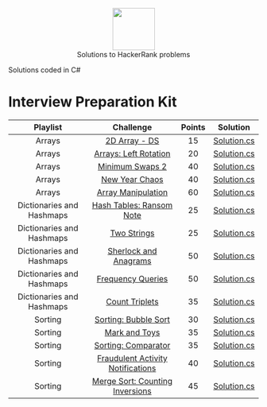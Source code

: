 <p align="center">
    <a href="https://www.hackerrank.com/brunodeandrade">
        <img height="85" src="https://hrcdn.net/hackerrank/assets/brand/hr_logo_new_word-4acac9b8a6a3c53b6ff4ab2a51fdfef4.png" style="max-width:100%;">
    </a>
    <br>Solutions to HackerRank problems
</p>

<p>Solutions coded in C#</p>

<h1>Interview Preparation Kit</h1>

<table>
    <thead>
        <tr>
            <th align="center">Playlist</th>
            <th align="center">Challenge</th>
            <th align="center">Points</th>
            <th align="center">Solution</th>
        </tr>
    </thead>
    <tbody>
        <tr>
            <td align="center">Arrays</td>
            <td align="center"><a href="https://www.hackerrank.com/challenges/2d-array/problem?h_l=interview&playlist_slugs%5B%5D=interview-preparation-kit&playlist_slugs%5B%5D=arrays">2D
                    Array - DS</a></td>
            <td align="center">15</td>
            <td align="center"><a href="https://github.com/bruno-de-andrade/hackerrank-solutions/blob/master/Interview%20Preparation%20Kit/Arrays/2D%20Array%20-%20DS/Solution.cs">Solution.cs</a></td>
        </tr>
        <tr>
            <td align="center">Arrays</td>
            <td align="center"><a href="https://www.hackerrank.com/challenges/ctci-array-left-rotation/problem?h_l=interview&playlist_slugs%5B%5D=interview-preparation-kit&playlist_slugs%5B%5D=arrays">Arrays:
                    Left Rotation</a></td>
            <td align="center">20</td>
            <td align="center"><a href="https://github.com/bruno-de-andrade/hackerrank-solutions/blob/master/Interview%20Preparation%20Kit/Arrays/Arrays%20Left%20Rotation/Solution.cs">Solution.cs</a></td>
        </tr>
        <tr>
            <td align="center">Arrays</td>
            <td align="center"><a href="https://www.hackerrank.com/challenges/minimum-swaps-2/problem?h_l=interview&playlist_slugs%5B%5D=interview-preparation-kit&playlist_slugs%5B%5D=arrays">Minimum
                    Swaps 2</a></td>
            <td align="center">40</td>
            <td align="center"><a href="https://github.com/bruno-de-andrade/hackerrank-solutions/blob/master/Interview%20Preparation%20Kit/Arrays/Minimum%20Swaps%202/Solution.cs">Solution.cs</a></td>
        </tr>
        <tr>
            <td align="center">Arrays</td>
            <td align="center"><a href="https://www.hackerrank.com/challenges/new-year-chaos/problem?h_l=interview&playlist_slugs%5B%5D=interview-preparation-kit&playlist_slugs%5B%5D=arrays">New
                    Year Chaos</a></td>
            <td align="center">40</td>
            <td align="center"><a href="https://github.com/bruno-de-andrade/hackerrank-solutions/blob/master/Interview%20Preparation%20Kit/Arrays/New%20Year%20Chaos/Solution.cs">Solution.cs</a></td>
        </tr>
        <tr>
            <td align="center">Arrays</td>
            <td align="center"><a href="https://www.hackerrank.com/challenges/crush/problem?h_l=interview&playlist_slugs%5B%5D=interview-preparation-kit&playlist_slugs%5B%5D=arrays">Array
                    Manipulation</a></td>
            <td align="center">60</td>
            <td align="center"><a href="https://github.com/bruno-de-andrade/hackerrank-solutions/blob/master/Interview%20Preparation%20Kit/Arrays/Array%20Manipulation/Solution.cs">Solution.cs</a></td>
        </tr>
        <tr>
            <td align="center">Dictionaries and Hashmaps</td>
            <td align="center"><a href="https://www.hackerrank.com/challenges/ctci-ransom-note/problem?h_l=interview&playlist_slugs%5B%5D=interview-preparation-kit&playlist_slugs%5B%5D=dictionaries-hashmaps">Hash Tables: Ransom Note</a></td>
            <td align="center">25</td>
            <td align="center"><a href="https://github.com/bruno-de-andrade/hackerrank-solutions/blob/master/Interview%20Preparation%20Kit/Dictionaries%20and%20Hashmaps/Hash%20Tables%20Ransom%20Note/Solution.cs">Solution.cs</a></td>
        </tr>
        <tr>
            <td align="center">Dictionaries and Hashmaps</td>
            <td align="center"><a href="https://www.hackerrank.com/challenges/two-strings/problem?h_l=interview&playlist_slugs%5B%5D=interview-preparation-kit&playlist_slugs%5B%5D=dictionaries-hashmaps">
                Two Strings</a></td>
            <td align="center">25</td>
            <td align="center"><a href="https://github.com/bruno-de-andrade/hackerrank-solutions/blob/master/Interview%20Preparation%20Kit/Dictionaries%20and%20Hashmaps/Two%20Strings/Solution.cs">Solution.cs</a></td>
        </tr>
        <tr>
            <td align="center">Dictionaries and Hashmaps</td>
            <td align="center"><a href="https://www.hackerrank.com/challenges/sherlock-and-anagrams/problem?h_l=interview&playlist_slugs%5B%5D=interview-preparation-kit&playlist_slugs%5B%5D=dictionaries-hashmaps">
                Sherlock and Anagrams</a></td>
            <td align="center">50</td>
            <td align="center"><a href="https://github.com/bruno-de-andrade/hackerrank-solutions/blob/master/Interview%20Preparation%20Kit/Dictionaries%20and%20Hashmaps/Sherlock%20and%20Anagrams/Solution.cs">Solution.cs</a></td>
        </tr>
        <tr>
            <td align="center">Dictionaries and Hashmaps</td>
            <td align="center"><a href="https://www.hackerrank.com/challenges/frequency-queries/problem?h_l=interview&playlist_slugs%5B%5D=interview-preparation-kit&playlist_slugs%5B%5D=dictionaries-hashmaps">
                Frequency Queries</a></td>
            <td align="center">50</td>
            <td align="center"><a href="https://github.com/bruno-de-andrade/hackerrank-solutions/blob/master/Interview%20Preparation%20Kit/Dictionaries%20and%20Hashmaps/Frequency%20Queries/Solution.cs">Solution.cs</a></td>
        </tr>
        <tr>
            <td align="center">Dictionaries and Hashmaps</td>
            <td align="center"><a href="https://www.hackerrank.com/challenges/count-triplets-1/problem?h_l=interview&playlist_slugs%5B%5D=interview-preparation-kit&playlist_slugs%5B%5D=dictionaries-hashmaps">
                Count Triplets</a></td>
            <td align="center">35</td>
            <td align="center"><a href="https://github.com/bruno-de-andrade/hackerrank-solutions/blob/master/Interview%20Preparation%20Kit/Dictionaries%20and%20Hashmaps/Count%20Triplets/Solution.cs">Solution.cs</a></td>
        </tr>
        <tr>
            <td align="center">Sorting</td>
            <td align="center"><a href="https://www.hackerrank.com/challenges/ctci-bubble-sort/problem?h_l=interview&playlist_slugs%5B%5D=interview-preparation-kit&playlist_slugs%5B%5D=sorting">
                Sorting: Bubble Sort</a></td>
            <td align="center">30</td>
            <td align="center"><a href="https://github.com/bruno-de-andrade/hackerrank-solutions/blob/master/Interview%20Preparation%20Kit/Sorting/Sorting%20Bubble%20Sort/Solution.cs">Solution.cs</a></td>
        </tr>
        <tr>
            <td align="center">Sorting</td>
            <td align="center"><a href="https://www.hackerrank.com/challenges/mark-and-toys?h_l=interview&playlist_slugs%5B%5D=interview-preparation-kit&playlist_slugs%5B%5D=sorting">
                Mark and Toys</a></td>
            <td align="center">35</td>
            <td align="center"><a href="https://github.com/bruno-de-andrade/hackerrank-solutions/blob/master/Interview%20Preparation%20Kit/Sorting/Mark%20and%20Toys/Solution.cs">Solution.cs</a></td>
        </tr>
        <tr>
            <td align="center">Sorting</td>
            <td align="center"><a href="https://www.hackerrank.com/challenges/ctci-comparator-sorting?h_l=interview&playlist_slugs%5B%5D=interview-preparation-kit&playlist_slugs%5B%5D=sorting">
                Sorting: Comparator</a></td>
            <td align="center">35</td>
            <td align="center"><a href="https://github.com/bruno-de-andrade/hackerrank-solutions/blob/master/Interview%20Preparation%20Kit/Sorting/Sorting%20Comparator/Solution.cs">Solution.cs</a></td>
        </tr>
        <tr>
            <td align="center">Sorting</td>
            <td align="center"><a href="https://www.hackerrank.com/challenges/fraudulent-activity-notifications?h_l=interview&playlist_slugs%5B%5D=interview-preparation-kit&playlist_slugs%5B%5D=sorting">
                Fraudulent Activity Notifications</a></td>
            <td align="center">40</td>
            <td align="center"><a href="https://github.com/bruno-de-andrade/hackerrank-solutions/blob/master/Interview%20Preparation%20Kit/Sorting/Fraudulent%20Activity%20Notifications/Solution.cs">Solution.cs</a></td>
        </tr>
        <tr>
            <td align="center">Sorting</td>
            <td align="center"><a href="https://www.hackerrank.com/challenges/ctci-merge-sort?h_l=interview&playlist_slugs%5B%5D=interview-preparation-kit&playlist_slugs%5B%5D=sorting">
                Merge Sort: Counting Inversions</a></td>
            <td align="center">45</td>
            <td align="center"><a href="https://github.com/bruno-de-andrade/hackerrank-solutions/blob/master/Interview%20Preparation%20Kit/Sorting/Merge%20Sort%20Counting%20Inversions/Solution.cs">Solution.cs</a></td>
        </tr>
    </tbody>
</table>
